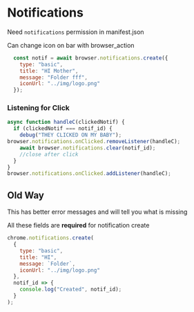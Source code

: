# Notifications

Need `notifications` permission in manifest.json

Can change icon on bar with browser_action

```js
  const notif = await browser.notifications.create({
    type: "basic",
    title: "HI Mother",
    message: "Folder fff",
    iconUrl: "../img/logo.png"
  });
```

### Listening for Click

```js
async function handleC(clickedNotif) {
  if (clickedNotif === notif_id) {
    debug("THEY CLICKED ON MY BABY");
browser.notifications.onClicked.removeListener(handleC);
    await browser.notifications.clear(notif_id); 
    //close after click
  }
}
browser.notifications.onClicked.addListener(handleC);
```

## Old Way

This has better error messages and will tell you what is missing

All these fields are **required** for notification create

```js
chrome.notifications.create(
  {
    type: "basic",
    title: "HI",
    message: `Folder`,
    iconUrl: "../img/logo.png"
  },
  notif_id => {
    console.log("Created", notif_id);
  }
);
```

